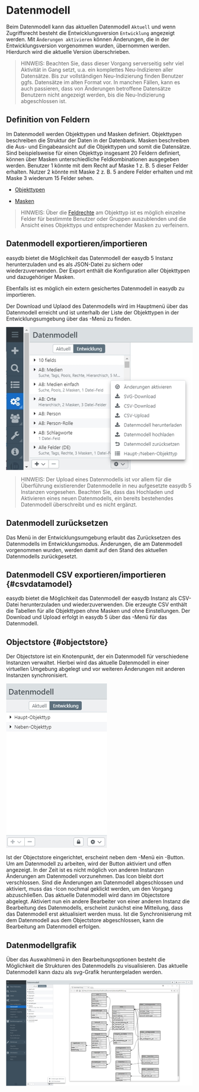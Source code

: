# Datenmodell

Beim Datenmodell kann das aktuellen Datenmodell <code class="tab">Aktuell</code> und wenn Zugriffsrecht besteht die Entwicklungsversion <code class="tab">Entwicklung</code> angezeigt werden. Mit <code class="button">Änderungen aktivieren</code> können Änderungen, die in der Entwicklungsversion vorgenommen wurden, übernommen werden. Hierdurch wird die aktuelle Version überschrieben.

> HINWEIS: Beachten Sie, dass dieser Vorgang serverseitig sehr viel Aktivität in Gang setzt, u.a. ein komplettes Neu-Indizieren aller Datensätze. Bis zur vollständigen Neu-Indizierung finden Benutzer ggfs. Datensätze im alten Format vor. In manchen Fällen, kann es auch passieren, dass von Änderungen betroffene Datensätze Benutzern nicht angezeigt werden, bis die Neu-Indizierung abgeschlossen ist.

## Definition von Feldern

Im Datenmodell werden Objekttypen und Masken definiert. Objekttypen beschreiben die Struktur der Daten in der Datenbank. Masken beschreiben die Aus- und Eingabeansicht auf die Objekttypen und somit die Datensätze. Sind beispielsweise für einen Objekttyp insgesamt 20 Feldern definiert, können über Masken unterschiedliche Feldkombinationen ausgegeben werden. Benutzer 1 könnte mit dem Recht auf Maske 1 z. B. 5 dieser Felder erhalten. Nutzer 2 könnte mit Maske 2 z. B. 5 andere Felder erhalten und mit  Maske 3 wiederum 15 Felder sehen.

* [Objekttypen](objecttype/objecttype.html)

* [Masken](mask/mask.html)

> HINWEIS: Über die [Feldrechte](../../rightsmanagement/objecttypes/objecttypes.html#fieldrights) am Objekttyp ist es möglich einzelne Felder für bestimmte Benutzer oder Gruppen auszublenden und die Ansicht eines Objekttyps und entsprechender Masken zu verfeinern.  

## Datenmodell exportieren/importieren

easydb bietet die Möglichkeit das Datenmodell der easydb 5 Instanz herunterzuladen und es als JSON-Datei zu sichern oder wiederzuverwenden. Der Export enthält die Konfiguration aller Objekttypen und dazugehöriger Masken.

Ebenfalls ist es möglich ein extern gesichertes Datenmodell in easydb zu importieren. 

Der Download und Uplaod des Datenmodells wird im Hauptmenü über das Datenmodell erreicht und ist unterhalb der Liste der Objekttypen in der Entwicklungsumgebung über das <i class="fa fa-cog"></i>-Menü zu finden. 

![](datamodel_load_de.jpg)

> HINWEIS: Der Upload eines Datenmodells ist vor allem für die Überführung existierender Datenmodelle in neu aufgesetzte easydb 5 Instanzen vorgesehen. Beachten Sie, dass das Hochladen und Aktivieren eines neuen Datenmodells, ein bereits bestehendes Datenmodell überschreibt und es nicht ergänzt.

## Datenmodell zurücksetzen

Das Menü in der Entwicklungsumgebung erlaubt das Zurücksetzen des Datenmodells im Entwicklungsmodus. Änderungen, die am Datenmodell vorgenommen wurden, werden damit auf den Stand des aktuellen Datenmodells zurückgesetzt. 

## Datenmodell CSV exportieren/importieren {#csvdatamodel}

easydb bietet die Möglichkeit das Datenmodell der easydb Instanz als CSV-Datei herunterzuladen und wiederzuverwenden. Die erzeugte CSV enthält die Tabellen für alle Objekttypen ohne Masken und ohne Einstellungen. Der Download und Upload erfolgt in easydb 5 über das <i class="fa fa-cog"></i>-Menü für das Datenmodell.

## Objectstore {#objectstore}

Der Objectstore ist ein Knotenpunkt, der ein Datenmodell für verschiedene Instanzen verwaltet. Hierbei wird das aktuelle Datenmodell in einer virtuellen Umgebung abgelegt und vor weiteren Änderungen mit anderen Instanzen synchronisiert.

![](objectstore_de.jpg)

Ist der Objectstore eingerichtet, erscheint neben dem <i class="fa fa-cog"> </i>-Menü ein <i class="fa fa-lock"> </i>-Button. Um am Datenmodell zu arbeiten, wird der Button aktiviert und offen <i class="fa fa-unlock"> </i> angezeigt. In der Zeit ist es nicht möglich von anderen Instanzen Änderungen am Datenmodell vorzunehmen. Das Icon bleibt dort verschlossen. Sind die Änderungen am Datenmodell abgeschlossen und aktiviert, muss das <i class="fa fa-unlock"> </i>-Icon nochmal geklickt werden, um den Vorgang abzuschließen. Das aktuelle Datenmodell wird dann im Objectstore abgelegt. Aktiviert nun ein andere Bearbeiter von einer anderen Instanz die Bearbeitung des Datenmodells, erscheint zunächst eine Mitteilung, dass das Datenmodell erst aktualisiert werden muss. Ist die Synchronisierung mit dem Datenmodell aus dem Objectstore abgeschlossen, kann die Bearbeitung am Datenmodell erfolgen.

## Datenmodellgrafik

Über das Auswahlmenü in den Bearbeitungsoptionen besteht die Möglichkeit die Strukturen des Datenmodells zu visualisieren. Das aktuelle Datenmodell kann dazu als svg-Grafik heruntergeladen werden.

![Grafikausgabe des Datenmodells](svg_datamodel.jpg)